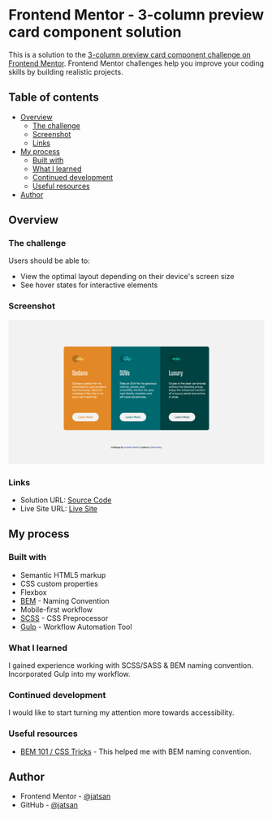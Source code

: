 # Frontend Mentor - 3-column preview card component solution

This is a solution to the [3-column preview card component challenge on Frontend Mentor](https://www.frontendmentor.io/challenges/3column-preview-card-component-pH92eAR2-). Frontend Mentor challenges help you improve your coding skills by building realistic projects.

## Table of contents

- [Overview](#overview)
  - [The challenge](#the-challenge)
  - [Screenshot](#screenshot)
  - [Links](#links)
- [My process](#my-process)
  - [Built with](#built-with)
  - [What I learned](#what-i-learned)
  - [Continued development](#continued-development)
  - [Useful resources](#useful-resources)
- [Author](#author)

## Overview

### The challenge

Users should be able to:

- View the optimal layout depending on their device's screen size
- See hover states for interactive elements

### Screenshot

![Desktop](./screenshot.png)

### Links

- Solution URL: [Source Code](https://github.com/jatsan/three-col-preview-component)
- Live Site URL: [Live Site](https://jatsan.github.io/three-col-preview-component/)

## My process

### Built with

- Semantic HTML5 markup
- CSS custom properties
- Flexbox
- [BEM](http://getbem.com/) - Naming Convention
- Mobile-first workflow
- [SCSS](https://sass-lang.com/) - CSS Preprocessor
- [Gulp](https://gulpjs.com/) - Workflow Automation Tool

### What I learned

I gained experience working with SCSS/SASS & BEM naming convention. Incorporated Gulp into my workflow.

### Continued development

I would like to start turning my attention more towards accessibility.

### Useful resources

- [BEM 101 / CSS Tricks](https://css-tricks.com/bem-101/) - This helped me with BEM naming convention.

## Author

- Frontend Mentor - [@jatsan](https://www.frontendmentor.io/profile/jatsan)
- GitHub - [@jatsan](https://github.com/jatsan)
